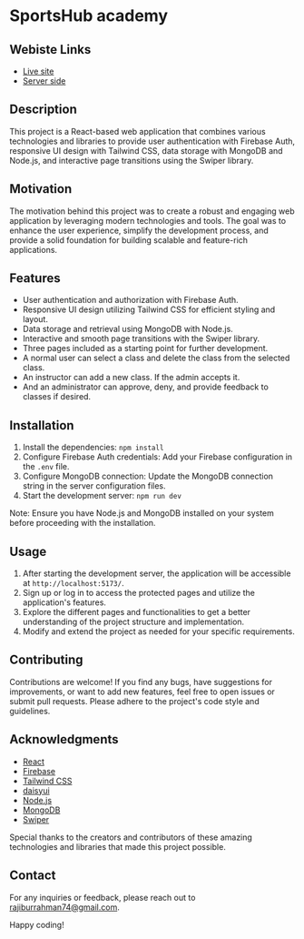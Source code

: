 # SportsHub academy

## Webiste Links

- [Live site]() 
- [Server side](https://vercel.com/rajibrahman74/sports-hub-academy-server)

## Description

This project is a React-based web application that combines various technologies and libraries to provide user authentication with Firebase Auth, responsive UI design with Tailwind CSS, data storage with MongoDB and Node.js, and interactive page transitions using the Swiper library.

## Motivation

The motivation behind this project was to create a robust and engaging web application by leveraging modern technologies and tools. The goal was to enhance the user experience, simplify the development process, and provide a solid foundation for building scalable and feature-rich applications.

## Features

- User authentication and authorization with Firebase Auth.
- Responsive UI design utilizing Tailwind CSS for efficient styling and layout.
- Data storage and retrieval using MongoDB with Node.js.
- Interactive and smooth page transitions with the Swiper library.
- Three pages included as a starting point for further development.
- A normal user can select a class and delete the class from the selected class.
- An instructor can add a new class. If the admin accepts it.
- And an administrator can approve, deny, and provide feedback to classes if desired.

## Installation

1. Install the dependencies: `npm install`
2. Configure Firebase Auth credentials: Add your Firebase configuration in the `.env` file.
3. Configure MongoDB connection: Update the MongoDB connection string in the server configuration files.
4. Start the development server: `npm run dev`

Note: Ensure you have Node.js and MongoDB installed on your system before proceeding with the installation.

## Usage

1. After starting the development server, the application will be accessible at `http://localhost:5173/`.
2. Sign up or log in to access the protected pages and utilize the application's features.
3. Explore the different pages and functionalities to get a better understanding of the project structure and implementation.
4. Modify and extend the project as needed for your specific requirements.

## Contributing

Contributions are welcome! If you find any bugs, have suggestions for improvements, or want to add new features, feel free to open issues or submit pull requests. Please adhere to the project's code style and guidelines.

## Acknowledgments

- [React](https://reactjs.org/)
- [Firebase](https://firebase.google.com/)
- [Tailwind CSS](https://tailwindcss.com/)
- [daisyui](https://daisyui.com/)
- [Node.js](https://nodejs.org/)
- [MongoDB](https://www.mongodb.com/)
- [Swiper](https://swiperjs.com/)

Special thanks to the creators and contributors of these amazing technologies and libraries that made this project possible.

## Contact

For any inquiries or feedback, please reach out to [rajiburrahman74@gmail.com](mailto:rajiburrahman74@gmail.comm).

Happy coding!